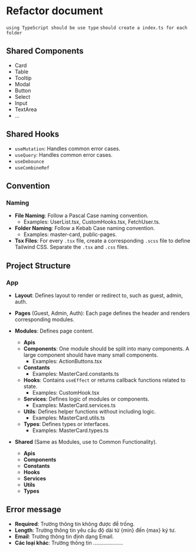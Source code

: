 # Refactor document

`using TypeScript should be use type`
`should create a index.ts for each folder`

## Shared Components

- Card
- Table
- Tooltip
- Modal
- Button
- Select
- Input
- TextArea
- ...

## Shared Hooks

- `useMutation`: Handles common error cases.
- `useQuery`: Handles common error cases.
- `useDebounce`
- `useCombineRef`

## Convention

### Naming

- **File Naming**: Follow a Pascal Case naming convention.
    - Examples: UserList.tsx, CustomHooks.tsx, FetchUser.ts.
- **Folder Naming**: Follow a Kebab Case naming convention.
    - Examples: master-card, public-pages.
- **Tsx Files**: For every `.tsx` file, create a corresponding `.scss` file to define Tailwind CSS. Separate the `.tsx` and `.css` files.

## Project Structure

### App

- **Layout**: Defines layout to render or redirect to, such as guest, admin, auth.
- **Pages** (Guest, Admin, Auth): Each page defines the header and renders corresponding modules.
- **Modules**: Defines page content.

    - **Apis**
    - **Components**: One module should be split into many components. A large component should have many small components.
        - Examples: ActionButtons.tsx
    - **Constants**
        - Examples: MasterCard.constants.ts
    - **Hooks**: Contains `useEffect` or returns callback functions related to state.
        - Examples: CustomHook.tsx
    - **Services**: Defines logic of modules or components.
        - Examples: MasterCard.services.ts
    - **Utils**: Defines helper functions without including logic.
        - Examples: MasterCard.utils.ts
    - **Types**: Defines types or interfaces.
        - Examples: MasterCard.types.ts


- **Shared** (Same as Modules, use to Common Functionality).

    - **Apis**
    - **Components**
    - **Constants**
    - **Hooks**
    - **Services**
    - **Utils**
    - **Types**
 
## Error message
- **Required**: Trường thông tin không được để trống.
- **Length**: Trường thông tin yêu cầu độ dài từ {min} đến {max} ký tư.
- **Email**: Trường thông tin định dạng Email.
- **Các loại khác**: Trường thông tin ....................
